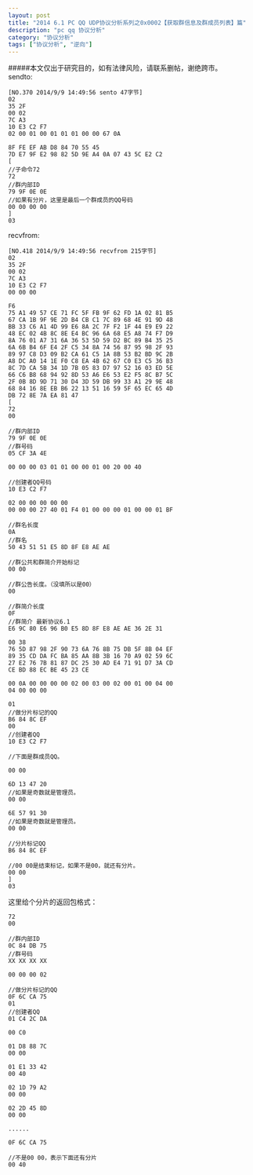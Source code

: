 ```yaml
---
layout: post
title: "2014 6.1 PC QQ UDP协议分析系列之0x0002【获取群信息及群成员列表】篇"
description: "pc qq 协议分析"
category: "协议分析"
tags: ["协议分析", "逆向"]
---
```

#####本文仅出于研究目的，如有法律风险，请联系删帖，谢绝跨市。 
<br/>
sendto:
	
	[NO.370 2014/9/9 14:49:56 sento 47字节]
	02
	35 2F
	00 02
	7C A3
	10 E3 C2 F7
	02 00 01 00 01 01 01 00 00 67 0A 
	
	8F FE EF AB D8 84 70 55 45
	7D E7 9F E2 98 82 5D 9E A4 0A 07 43 5C E2 C2
	[
	//子命令72
	72
	//群内部ID
	79 9F 0E 0E 
	//如果有分片，这里是最后一个群成员的QQ号码
	00 00 00 00
	]
	03
	
recvfrom:

	[NO.418 2014/9/9 14:49:56 recvfrom 215字节]
	02
	35 2F
	00 02
	7C A3
	10 E3 C2 F7
	00 00 00

	F6
	75 A1 49 57 CE 71 FC 5F FB 9F 62 FD 1A 02 81 B5
	67 CA 1B 9F 9E 2D B4 CB C1 7C 89 68 4E 91 9D 48
	BB 33 C6 A1 4D 99 E6 8A 2C 7F F2 1F 44 E9 E9 22
	48 EC 02 4B 8C 8E E4 BC 96 6A 68 E5 A8 74 F7 D9
	8A 76 01 A7 31 6A 36 53 5D 59 D2 BC 89 B4 35 25
	6A 6B B4 6F E4 2F C5 34 8A 74 56 87 95 98 2F 93
	89 97 C8 D3 09 B2 CA 61 C5 1A 8B 53 B2 BD 9C 2B
	A8 DC A0 14 1E F0 C8 EA 4B 62 67 C0 E3 C5 36 B3
	8C 7D CA 5B 34 1D 7B 05 83 D7 97 52 16 03 ED 5E
	66 C6 B8 68 94 92 8D 53 A6 E6 53 E2 F5 8C B7 5C
	2F 0B 8D 9D 71 30 D4 3D 59 DB 99 33 A1 29 9E 48
	68 84 16 8E EB B6 22 13 51 16 59 5F 65 EC 65 4D
	DB 72 8E 7A EA 81 47
	[
	72
	00

	//群内部ID
	79 9F 0E 0E 
	//群号码
	05 CF 3A 4E 

	00 00 00 03 01 01 00 00 01 00 20 00 40 

	//创建者QQ号码
	10 E3 C2 F7 

	02 00 00 00 00 00
	00 00 00 27 40 01 F4 01 00 00 00 01 00 00 01 BF

	//群名长度
	0A 
	//群名
	50 43 51 51 E5 8D 8F E8 AE AE 

	//群公共和群简介开始标记
	00 00 
	
	//群公告长度。（没填所以是00）
	00

	//群简介长度
	0F
	//群简介 最新协议6.1
	E6 9C 80 E6 96 B0 E5 8D 8F E8 AE AE 36 2E 31

	00 38
	76 5D 87 98 2F 90 73 6A 76 8B 75 DB 5F 8B 04 EF
	89 35 CD DA FC BA 85 AA 8B 3B 16 70 A9 02 59 6C
	27 E2 76 7B 81 87 DC 25 30 AD E4 71 91 D7 3A CD
	CE BD 88 EC BE 45 23 CE

	00 0A 00 00 00 00 02 00 03 00 02 00 01 00 04 00
	04 00 00 00

	01 
	//做分片标记的QQ
	B6 84 8C EF 
	00
	//创建者QQ 
	10 E3 C2 F7 

	//下面是群成员QQ。

	00 00 
	
	6D 13 47 20
	//如果是奇数就是管理员。
	00 00 
	
	6E 57 91 30 
	//如果是奇数就是管理员。
	00 00 
	
	//分片标记QQ
	B6 84 8C EF 

	//00 00是结束标记，如果不是00，就还有分片。
	00 00
	]
	03
	
这里给个分片的返回包格式：

	72
	00 

	//群内部ID
	0C 84 DB 75
	//群号码 
	XX XX XX XX 

	00 00 00 02
	 
	//做分片标记的QQ
	0F 6C CA 75 
	01 
	//创建者QQ
	01 C4 2C DA 

	00 C0
	
	01 D8 88 7C 
	00 00 
	
	01 E1 33 42 
	00 40 
	
	02 1D 79 A2 
	00 00 
	
	02 2D 45 8D
	00 00
	
	......

	0F 6C CA 75
	
	//不是00 00，表示下面还有分片
	00 40


